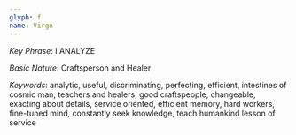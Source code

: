 ```yaml
---
glyph: f
name: Virgo
---
```


_Key Phrase_: I ANALYZE

_Basic Nature_: Craftsperson and Healer

_Keywords_: analytic, useful, discriminating, perfecting, efficient, intestines of cosmic man, 
teachers and healers, good craftspeople, changeable, exacting about details, service 
oriented, efficient memory, hard workers, fine-tuned mind, constantly seek knowledge, 
teach humankind lesson of service